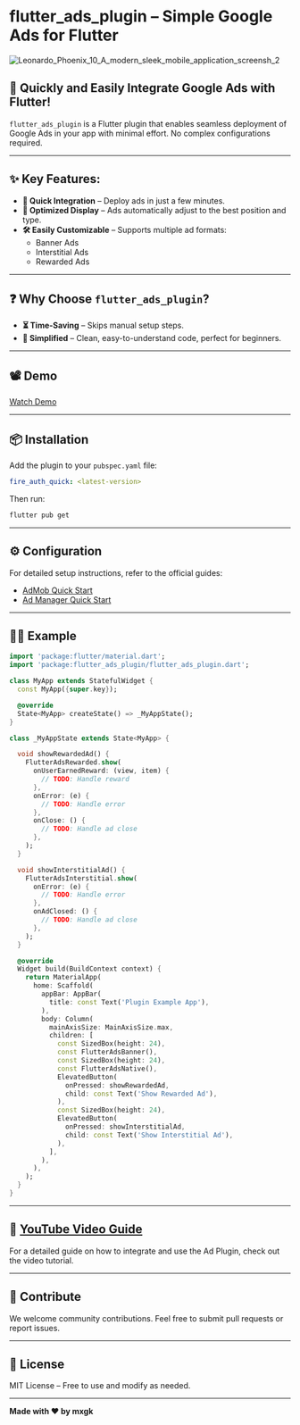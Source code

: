 # flutter_ads_plugin – Simple Google Ads for Flutter

![Leonardo_Phoenix_10_A_modern_sleek_mobile_application_screensh_2](https://github.com/user-attachments/assets/b3d6968e-c2a0-4b60-aef8-ae706809baa7)


## 🚀 Quickly and Easily Integrate Google Ads with Flutter!

`flutter_ads_plugin` is a Flutter plugin that enables seamless deployment of Google Ads in your app with minimal effort. No complex configurations required.

---  

## ✨ Key Features:

- **🚀 Quick Integration** – Deploy ads in just a few minutes.
- **🎯 Optimized Display** – Ads automatically adjust to the best position and type.
- **🛠️ Easily Customizable** – Supports multiple ad formats:
    - Banner Ads
    - Interstitial Ads
    - Rewarded Ads

---  

## ❓ Why Choose `flutter_ads_plugin`?

- **⏳ Time-Saving** – Skips manual setup steps.
- **🧩 Simplified** – Clean, easy-to-understand code, perfect for beginners.

---  

## 📽️ Demo

[Watch Demo](https://github.com/user-attachments/assets/11cc31ab-b149-4b0c-b0b3-71c90de8d139)

---  

## 📦 Installation
Add the plugin to your `pubspec.yaml` file:

```yaml
fire_auth_quick: <latest-version>
```  

Then run:

```bash
flutter pub get
```

---

## ⚙️ Configuration

For detailed setup instructions, refer to the official guides:
- [AdMob Quick Start](https://developers.google.com/admob/flutter/quick-start)
- [Ad Manager Quick Start](https://developers.google.com/ad-manager/mobile-ads-sdk/flutter/quick-start)

---  

## 🧑‍💻 Example

```dart
import 'package:flutter/material.dart';
import 'package:flutter_ads_plugin/flutter_ads_plugin.dart';

class MyApp extends StatefulWidget {
  const MyApp({super.key});

  @override
  State<MyApp> createState() => _MyAppState();
}

class _MyAppState extends State<MyApp> {

  void showRewardedAd() {
    FlutterAdsRewarded.show(
      onUserEarnedReward: (view, item) {
        // TODO: Handle reward
      },
      onError: (e) {
        // TODO: Handle error
      },
      onClose: () {
        // TODO: Handle ad close
      },
    );
  }

  void showInterstitialAd() {
    FlutterAdsInterstitial.show(
      onError: (e) {
        // TODO: Handle error
      },
      onAdClosed: () {
        // TODO: Handle ad close
      },
    );
  }

  @override
  Widget build(BuildContext context) {
    return MaterialApp(
      home: Scaffold(
        appBar: AppBar(
          title: const Text('Plugin Example App'),
        ),
        body: Column(
          mainAxisSize: MainAxisSize.max,
          children: [
            const SizedBox(height: 24),
            const FlutterAdsBanner(),
            const SizedBox(height: 24),
            const FlutterAdsNative(),
            ElevatedButton(
              onPressed: showRewardedAd,
              child: const Text('Show Rewarded Ad'),
            ),
            const SizedBox(height: 24),
            ElevatedButton(
              onPressed: showInterstitialAd,
              child: const Text('Show Interstitial Ad'),
            ),
          ],
        ),
      ),
    );
  }
}
```  

---  

## 🎥 [YouTube Video Guide](https://youtu.be/TEYG8qtimOY?si=sqm2jT0xGG4Qzfdg)

For a detailed guide on how to integrate and use the Ad Plugin, check out the video tutorial.

---

## 🤝 Contribute

We welcome community contributions. Feel free to submit pull requests or report issues.

---  

## 📄 License

MIT License – Free to use and modify as needed.

---  

**Made with ❤️ by mxgk**  
